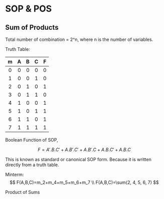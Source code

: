 # SOP & POS

## Sum of Products

Total number of combination = 2^n, where n is the number of variables.&#x20;

Truth Table:

<table data-full-width="false"><thead><tr><th align="center">m</th><th align="center">A</th><th align="center">B</th><th align="center">C</th><th align="center">F</th></tr></thead><tbody><tr><td align="center">0</td><td align="center">0</td><td align="center">0</td><td align="center">0</td><td align="center">0</td></tr><tr><td align="center">1</td><td align="center">0</td><td align="center">0</td><td align="center">1</td><td align="center">0</td></tr><tr><td align="center">2</td><td align="center">0</td><td align="center">1</td><td align="center">0</td><td align="center">1</td></tr><tr><td align="center">3</td><td align="center">0</td><td align="center">1</td><td align="center">1</td><td align="center">0</td></tr><tr><td align="center">4</td><td align="center">1</td><td align="center">0</td><td align="center">0</td><td align="center">1</td></tr><tr><td align="center">5</td><td align="center">1</td><td align="center">0</td><td align="center">1</td><td align="center">1</td></tr><tr><td align="center">6</td><td align="center">1</td><td align="center">1</td><td align="center">0</td><td align="center">1</td></tr><tr><td align="center">7</td><td align="center">1</td><td align="center">1</td><td align="center">1</td><td align="center">1</td></tr></tbody></table>

Boolean Function of SOP,&#x20;

$$
F = A'.B.C' + A.B'.C' + A.B'.C + A.B.C' + A.B.C
$$

This is known as standard or canonical SOP form. Because it is written directly from a truth table.

Minterm:
$$
F(A,B,C)=m_2+m_4+m_5+m_6+m_7 \\
F(A,B,C)=\sum(2, 4, 5, 6, 7)
$$



Product of Sums
